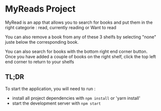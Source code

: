# MyReads Project

MyRead is an app that allows you to search for books and put them in the right categorie : read, currently reading or Want to read

You can also remove a book from any of these 3 shelfs by selecting "none" juste below the corresponding book.

You can also search for books with the bottom right end corner button. Once you have added a couple of books on the right shelf, click the top left end corner to return to your shelfs

## TL;DR

To start the application, you will need to run :

- install all project dependencies with `npm install` or 'yarn install'
- start the development server with `npm start`
